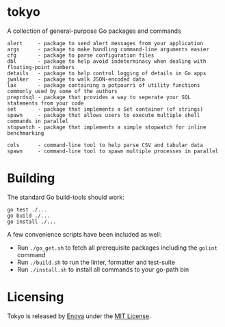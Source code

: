 # tokyo
A collection of general-purpose Go packages and commands
```
alert     - package to send alert messages from your application
args      - package to make handling command-line arguments easier
cfg       - package to parse configuration files
dbl       - package to help avoid indeterminacy when dealing with floating-point numbers
details   - package to help control logging of details in Go apps
jwalker   - package to walk JSON-encoded data
lax       - package containing a potpourri of utility functions commonly used by some of the authors
preprdsql - package that provides a way to seperate your SQL statements from your code
set       - package that implements a Set container (of strings)
spawn     - package that allows users to execute multiple shell commands in parallel
stopwatch - package that implements a simple stopwatch for inline benchmarking

cols      - command-line tool to help parse CSV and tabular data
spawn     - command-line tool to spawn multiple processes in parallel
```

# Building
The standard Go build-tools should work:
```
go test ./...
go build ./...
go install ./...
```
A few convenience scripts have been included as well:

- Run `./go_get.sh` to fetch all prerequisite packages including the `golint` command
- Run `./build.sh` to run the linter, formatter and test-suite
- Run `./install.sh` to install all commands to your go-path bin

# Licensing
Tokyo is released by [Enova](http://www.enova.com) under the
[MIT License](https://github.com/enova/tokyo/blob/master/LICENSE).
